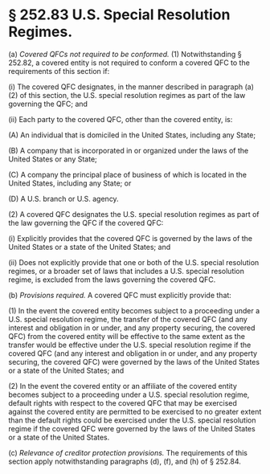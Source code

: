 # § 252.83   U.S. Special Resolution Regimes.

(a) *Covered QFCs not required to be conformed.* (1) Notwithstanding § 252.82, a covered entity is not required to conform a covered QFC to the requirements of this section if:


(i) The covered QFC designates, in the manner described in paragraph (a)(2) of this section, the U.S. special resolution regimes as part of the law governing the QFC; and


(ii) Each party to the covered QFC, other than the covered entity, is:


(A) An individual that is domiciled in the United States, including any State;


(B) A company that is incorporated in or organized under the laws of the United States or any State;


(C) A company the principal place of business of which is located in the United States, including any State; or


(D) A U.S. branch or U.S. agency.


(2) A covered QFC designates the U.S. special resolution regimes as part of the law governing the QFC if the covered QFC:


(i) Explicitly provides that the covered QFC is governed by the laws of the United States or a state of the United States; and


(ii) Does not explicitly provide that one or both of the U.S. special resolution regimes, or a broader set of laws that includes a U.S. special resolution regime, is excluded from the laws governing the covered QFC.


(b) *Provisions required.* A covered QFC must explicitly provide that:


(1) In the event the covered entity becomes subject to a proceeding under a U.S. special resolution regime, the transfer of the covered QFC (and any interest and obligation in or under, and any property securing, the covered QFC) from the covered entity will be effective to the same extent as the transfer would be effective under the U.S. special resolution regime if the covered QFC (and any interest and obligation in or under, and any property securing, the covered QFC) were governed by the laws of the United States or a state of the United States; and


(2) In the event the covered entity or an affiliate of the covered entity becomes subject to a proceeding under a U.S. special resolution regime, default rights with respect to the covered QFC that may be exercised against the covered entity are permitted to be exercised to no greater extent than the default rights could be exercised under the U.S. special resolution regime if the covered QFC were governed by the laws of the United States or a state of the United States.


(c) *Relevance of creditor protection provisions.* The requirements of this section apply notwithstanding paragraphs (d), (f), and (h) of § 252.84.





